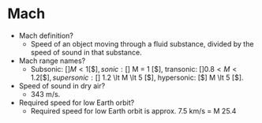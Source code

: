 # Mach

* Mach definition?
    * Speed of an object moving through a fluid substance, divided by the speed of sound in that substance.
* Mach range names?
    * Subsonic: [$] M \lt 1 [\$], sonic: [$] M = 1 [\$], transonic: [$] 0.8 \lt M \lt 1.2 [\$], supersonic: [$] 1.2 \lt M \lt 5 [\$], hypersonic: [$] M \lt 5 [\$].
* Speed of sound in dry air?
    * 343 m/s.
* Required speed for low Earth orbit?
    * Required speed for low Earth orbit is approx. 7.5 km/s = M 25.4

